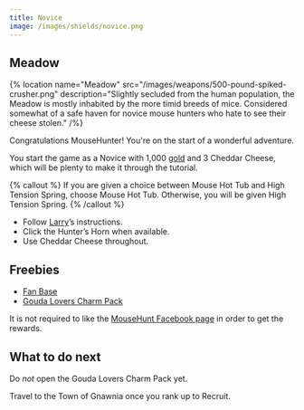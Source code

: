 ```yaml
---
title: Novice
image: /images/shields/novice.png
---
```


## Meadow

{% location
 name="Meadow"
 src="/images/weapons/500-pound-spiked-crusher.png"
 description="Slightly secluded from the human population, the Meadow is mostly inhabited by the more timid breeds of mice. Considered somewhat of a safe haven for novice mouse hunters who hate to see their cheese stolen."
/%}

Congratulations MouseHunter! You're on the start of a wonderful adventure.

You start the game as a Novice with 1,000 [gold](/gold-farming) and 3 Cheddar Cheese, which will be plenty to make it through the tutorial.

{% callout %}
If you are given a choice between Mouse Hot Tub and High Tension Spring, choose Mouse Hot Tub. Otherwise, you will be given High Tension Spring.
{% /callout %}

- Follow [Larry](/larry)’s instructions.
- Click the Hunter’s Horn when available.
- Use Cheddar Cheese throughout.

## Freebies

- [Fan Base](https://www.mousehuntgame.com/fanbase.php?claimreward)
- [Gouda Lovers Charm Pack](https://www.mousehuntgame.com/goudalovers.php?claimreward)

It is not required to like the [MouseHunt Facebook page](https://www.facebook.com/MouseHuntTheGame/) in order to get the rewards.

## What to do next

Do _not_ open the Gouda Lovers Charm Pack yet.

Travel to the Town of Gnawnia once you rank up to Recruit.
